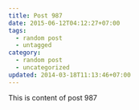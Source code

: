 ```yaml
---
title: Post 987
date: 2015-06-12T04:12:27+07:00
tags:
  - random post
  - untagged
category:
  - random post
  - uncategorized
updated: 2014-03-18T11:13:46+07:00
---
```

This is content of post 987